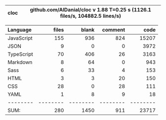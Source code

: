 | cloc | github.com/AlDanial/cloc v 1.88 T=0.25 s (1126.1 files/s, 104882.5 lines/s) |
| ---- | --------------------------------------------------------------------------- |

| Language   |    files |    blank |  comment |     code |
| :--------- | -------: | -------: | -------: | -------: |
| JavaScript |      155 |      936 |      824 |    15207 |
| JSON       |        9 |        0 |        0 |     3972 |
| TypeScript |       70 |      406 |       26 |     3163 |
| Markdown   |        8 |       64 |        0 |      943 |
| Sass       |        6 |       33 |        4 |      153 |
| HTML       |        3 |        3 |       20 |      150 |
| CSS        |       28 |        0 |       28 |      111 |
| YAML       |        1 |        8 |        9 |       18 |
| --------   | -------- | -------- | -------- | -------- |
| SUM:       |      280 |     1450 |      911 |    23717 |
